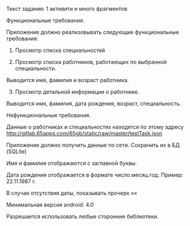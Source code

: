 Текст задания:
1 активити и много фрагментов

Функциональные требования.

Приложение должно реализовывать следующие функциональные требования:

1. Просмотр списка специальностей

2. Просмотр списка работников, работающих по выбранной специальности.

Выводится имя, фамилия и возраст работника.

3. Просмотр детальной информации о работнике.

Выводится имя, фамилия, дата рождения, возраст, специальность.

Нефункциональные требования.

Данные о работниках и специальностях находятся по этому адресу
http://gitlab.65apps.com/65gb/static/raw/master/testTask.json

Приложение должно получить данные по сети. Сохранить их в БД (SQLite)

Имя и фамилия отображаются с заглавной буквы.

Дата рождения отображается в формате число.месяц.год. Пример: 22.11.1987 г.

В случае отсутствия даты, показывать прочерк «­«

Минимальная версия android: 4.0

Разрешается использовать любые сторонние библиотеки.

